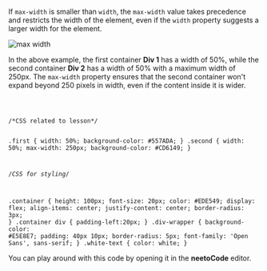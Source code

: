 If `max-width` is smaller than `width`,
the `max-width` value takes precedence and
restricts the width of the element, even if
the `width` property suggests a larger width
for the element.

![max width](https://ucarecdn.com/4040dc15-45bd-4d78-9095-2ca33764b4b2/)

In the above example, the first container **Div 1**
has a width of 50%, while the second container **Div 2**
has a width of 50% with a maximum width of 250px.
The `max-width` property ensures that the second
container won't expand beyond 250 pixels in width,
even if the content inside it is wider.

<codeblock language="css" type="lesson">
<code>
<panel language="html" hidden="true">
<div class=div-wrapper>
  <div class="first container">
    <div class="white-text">Div 1</div>
    <div>Width: 50%</div>
  </div>
  <br>
  <div class="second container">
    <div class="white-text">Div 2</div>
    <div>
    Width: 50%
    <br>
    Max Width: 250px
    </div>
  </div>
</div>
</panel>
<panel language="css">
/*CSS related to lesson*/

.first {
  width: 50%;
  background-color: #557ADA;
}
.second {
  width: 50%;
  max-width: 250px;
  background-color: #CD6149;
}

/*CSS for styling*/

.container {
  height: 100px;
  font-size: 20px;
  color: #EDE549;
  display: flex;
  align-items: center;
  justify-content: center;
  border-radius: 3px;
}
.container div {
  padding-left:20px;
}
.div-wrapper {
  background-color: #E5E8E7;
  padding: 40px 10px;
  border-radius: 5px;
  font-family: 'Open Sans', sans-serif;
}
.white-text {
  color: white;
}
</panel>
</code>
</codeblock>

You can play around with this code by opening it in the **neetoCode** editor.
